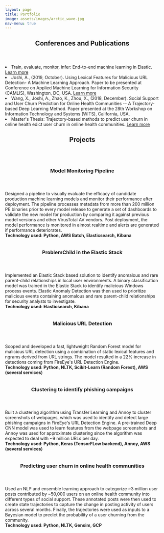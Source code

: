```yaml
---
layout: page
title: Portfolio
image: assets/images/arctic_wave.jpg
nav-menu: true
---
```


<!-- Main -->
<div id="main" class="alt">

<!-- One -->
<section id="one">
	<div class="inner">
		<header class="major">
			<h1>Conferences and Publications</h1>
		</header>
		<li>Train, evaluate, monitor, infer: End-to-end machine learning in Elastic. <a href="https://www.elastic.co/blog/train-evaluate-monitor-infer-end-to-end-machine-learning-in-elastic"> Learn more</a></li>
		<li>Joshi, A., (2019, October). Using Lexical Features for Malicious URL Detection- A Machine Learning Approach. Paper to be presented at Conference on Applied Machine Learning for Information Security (CAMLIS), Washington, DC, USA. <a href="https://www.camlis.org/2019/talks/joshi"> Learn more</a></li>
		<li>Wang, X., Joshi, A., Zhao, K., Zhou, X., (2018, December). Social Support and User Churn Prediction for Online Health Communities -- A Trajectory-based Deep Learning Method. Paper presented at the 28th Workshop on Information Technology and Systems (WITS), California, USA.</li>
		<li>Master's Thesis: Trajectory-based methods to predict user churn in online health edict user churn in online health communities. <a href="https://ir.uiowa.edu/cgi/viewcontent.cgi?article=7709&context=etd"> Learn more</a></li>
	</div>
</section>

<!-- Two -->
<section id="one">
	<div class="inner">
		<header class="major">
			<h1>Projects</h1>
		</header>

<!-- Two -->
<section id="two" class="spotlights">
	<section>
		<a href="portfolio.html" class="image">
			<img src="{% link assets/images/viz.jpg %}" alt="" data-position="center center" />
		</a>
		<div class="content">
			<div class="inner">
				<header class="major">
					<h3>Model Monitoring Pipeline</h3>
				</header>
				<p>Designed a pipeline to visually evaluate the efficacy of candidate production machine learning models and monitor their performance after deployment. The pipeline processes metadata from more than 200 million PE binaries prior to every model release to generate a set of dashboards to validate the new model for production by comparing it against previous model versions and other VirusTotal AV vendors. Post deployment, the model performance is monitored in almost realtime and alerts are generated if performance deteriorates.
				<br />
				<b>Technology used: Python, AWS Batch, Elasticsearch, Kibana</b>
				</p>
			</div>
		</div>
	</section>
	<section>
		<a href="portfolio.html" class="image">
			<img src="{% link assets/images/anomaly.jpg %}" alt="" data-position="center center" />
		</a>
		<div class="content">
			<div class="inner">
				<header class="major">
					<h3>ProblemChild in the Elastic Stack</h3>
				</header>
				<p>Implemented an Elastic Stack based solution to identify anomalous and rare parent-child relationships in local user environments. A binary classification model was trained in the Elastic Stack to identify malicious Windows process events. Elastic Anomaly Detection was then used to prioritize malicious events containing anomalous and rare parent-child relationships for security analysts to investigate. 
				<br />
				<b>Technology used: Elasticsearch, Kibana</b>
				</p>
			</div>
		</div>
	</section>
	<section>
		<a href="portfolio.html" class="image">
			<img src="{% link assets/images/url.jpg %}" alt="" data-position="center center" />
		</a>
		<div class="content">
			<div class="inner">
				<header class="major">
					<h3>Malicious URL Detection</h3>
				</header>
				<p>Scoped and developed a fast, lightweight Random Forest model for malicious URL detection using a combination of static lexical features and ngrams derived from URL strings. The model resulted in a 22% increase in detections coming from FireEye's URL Detection Engine. 
				<br />
				<b>Technology used: Python, NLTK, Scikit-Learn (Random Forest), AWS (several services)</b>
				</p>
			</div>
		</div>
	</section>
	<section>
		<a href="portfolio.html" class="image">
			<img src="{% link assets/images/phishing.jpg %}" alt="" data-position="center center" />
		</a>
		<div class="content">
			<div class="inner">
				<header class="major">
					<h3>Clustering to identify phishing campaigns</h3>
				</header>
				<p>Built a clustering algorithm using Transfer Learning and Annoy to cluster screenshots of webpages, which was used to identify and detect large phishing campaigns in FireEye's URL Detection Engine. A pre-trained Deep CNN model was used to learn features from the webpage screenshots and Annoy was used for approximate clustering since the algorithm was expected to deal with ~9 million URLs per day.
				<br />
				<b>Technology used: Python, Keras (TensorFLow backend), Annoy, AWS (several services)</b>
				</p>
			</div>
		</div>
	</section>
	<section>
		<a href="portfolio.html" class="image">
			<img src="{% link assets/images/nlp.jpg %}" alt="" data-position="center center" />
		</a>
		<div class="content">
			<div class="inner">
				<header class="major">
					<h3>Predicting user churn in online health communities</h3>
				</header>
				<p>Used an NLP and ensemble learning approach to categorize ~3 million user posts contributed by ~50,000 users on an online health community into different types of social support. These annotated posts were then used to create state trajectories to capture the change in posting activity of users across several months. Finally, the trajectories were used as inputs to a Bayesian model to predict the probability of a user churning from the community.
				<br />
				<b>Technology used: Python, NLTK, Gensim, GCP</b>
				</p>
			</div>
		</div>
	</section>
